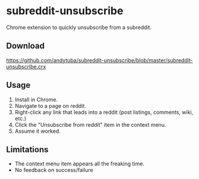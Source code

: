 subreddit-unsubscribe
=====================

Chrome extension to quickly unsubscribe from a subreddit.

Download
--------

https://github.com/andytuba/subreddit-unsubscribe/blob/master/subreddit-unsubscribe.crx


Usage
-----

1. Install in Chrome.  
1. Navigate to a page on reddit.  
1. Right-click any link that leads into a reddit (post listings, comments, wiki, etc.)
1. Click the "Unsubscribe from reddit" item in the context menu.
1. Assume it worked.

Limitations
-----------

* The context menu item appears all the freaking time.
* No feedback on success/failure
